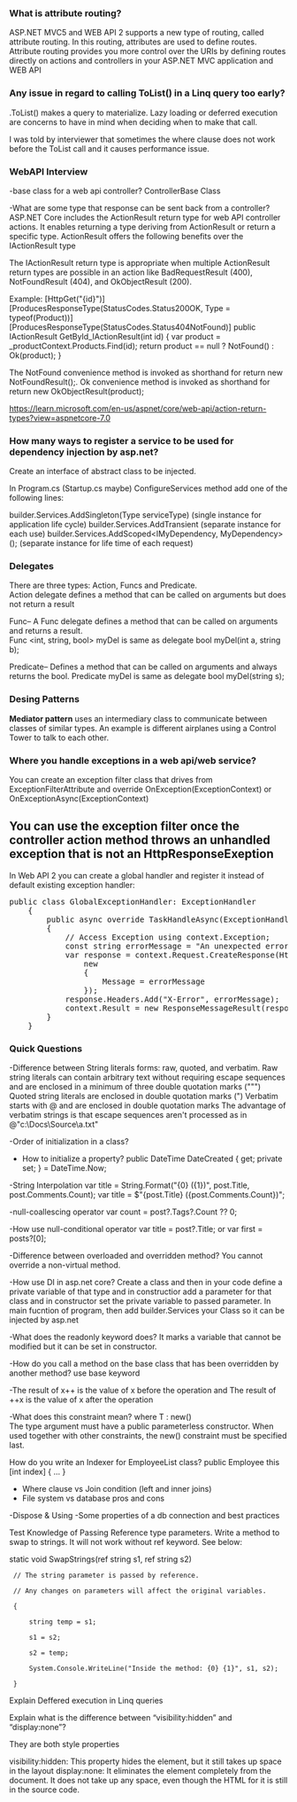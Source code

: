 ### What is attribute routing?
ASP.NET MVC5 and WEB API 2 supports a new type of routing, called attribute routing. In this routing, attributes are used to define routes. Attribute routing provides you more control over the URIs by defining routes directly on actions and controllers in your ASP.NET MVC application and WEB API

### Any issue in regard to calling ToList() in a Linq query too early?
.ToList() makes a query to materialize. Lazy loading or deferred execution are concerns to have in mind when deciding when to make that call.

I was told by interviewer that sometimes the where clause does not work before the ToList call and it causes performance issue.

### 


### WebAPI Interview
-base class for a web api controller? ControllerBase Class

-What are some type that response can be sent back from a controller?
ASP.NET Core includes the ActionResult<T> return type for web API controller actions. It enables returning a type deriving from ActionResult or return a specific type. ActionResult<T> offers the following benefits over the IActionResult type

The IActionResult return type is appropriate when multiple ActionResult return types are possible in an action like BadRequestResult (400), NotFoundResult (404), and OkObjectResult (200).

Example:
[HttpGet("{id}")]
[ProducesResponseType(StatusCodes.Status200OK, Type = typeof(Product))]
[ProducesResponseType(StatusCodes.Status404NotFound)]
public IActionResult GetById_IActionResult(int id)
{
    var product = _productContext.Products.Find(id);
    return product == null ? NotFound() : Ok(product);
}

The NotFound convenience method is invoked as shorthand for return new NotFoundResult();.
Ok convenience method is invoked as shorthand for return new OkObjectResult(product);

https://learn.microsoft.com/en-us/aspnet/core/web-api/action-return-types?view=aspnetcore-7.0

### How many ways to register a service to be used for dependency injection by asp.net?
Create an interface of abstract class to be injected.

In Program.cs (Startup.cs maybe) ConfigureServices method add one of the following lines:

builder.Services.AddSingleton(Type serviceType) (single instance for application life cycle)
builder.Services.AddTransient (separate instance for each use)
builder.Services.AddScoped<IMyDependency, MyDependency>();  (separate instance for life time of each request)

### Delegates
There are three types:  Action, Funcs and Predicate.   
Action delegate defines a method that can be called on arguments but does not return a result

Func– A Func delegate defines a method that can be called on arguments and returns a result.   
Func <int, string, bool> myDel is same as delegate bool myDel(int a, string b);   

Predicate– Defines a method that can be called on arguments and always returns the bool.
Predicate<string> myDel is same as delegate bool myDel(string s);

### Desing Patterns
**Mediator pattern** uses an intermediary class to communicate between classes of similar types. An example is different airplanes using a Control Tower to talk to each other.

### Where you handle exceptions in a web api/web service?
You can create an exception filter class that drives from ExceptionFilterAttribute and override OnException(ExceptionContext) or OnExceptionAsync(ExceptionContext) 

You can use the exception filter once the controller action method throws an unhandled exception that is not an HttpResponseExeption
---------------------------------------------
In Web API 2 you can create a global handler and register it instead of default existing exception handler:
<pre>
public class GlobalExceptionHandler: ExceptionHandler
    {
        public async override TaskHandleAsync(ExceptionHandlerContext context, CancellationTokencancellationToken)
        {
            // Access Exception using context.Exception;
            const string errorMessage = "An unexpected error occured";
            var response = context.Request.CreateResponse(HttpStatusCode.InternalServerError,
                new
                {
                    Message = errorMessage
                });
            response.Headers.Add("X-Error", errorMessage);
            context.Result = new ResponseMessageResult(response);
        }
    }
</pre>

### Quick Questions
-Difference between String literals forms: raw, quoted, and verbatim.
Raw string literals can contain arbitrary text without requiring escape sequences and are enclosed in a minimum of three double quotation marks (""")
Quoted string literals are enclosed in double quotation marks (")
Verbatim starts with @ and are enclosed in double quotation marks
The advantage of verbatim strings is that escape sequences aren't processed as in @"c:\Docs\Source\a.txt" 

-Order of initialization in a class?

- How to initialize a property?
public DateTime DateCreated { get; private set; } = DateTime.Now;
 
-String Interpolation
var title = String.Format("{0} ({1})", post.Title, post.Comments.Count); 
var title = $"{post.Title} ({post.Comments.Count})";

-null-coallescing operator 
var count = post?.Tags?.Count ?? 0;

-How use null-conditional operator
var title = post?.Title;  or    var first = posts?[0];

-Difference between overloaded and overridden method?
You cannot override a non-virtual method.

-How use DI in asp.net core? Create a class and then in your code define a private variable of that type and in constructior add a parameter for that class and in constructor set the private variable to passed parameter. In main fucntion of program, then add builder.Services your Class so it can be injected by asp.net

-What does the readonly keyword does?
It marks a variable that cannot be modified but it can be set in constructor.

-How do you call a method on the base class that has been overridden by another method? use base keyword


-The result of x++ is the value of x before the operation and The result of ++x is the value of x after the operation

-What does this constraint mean?    where T : new()  
The type argument must have a public parameterless constructor. When used together with other constraints, the new() constraint must be specified last. 

How do you write an Indexer for EmployeeList class?
public Employee this [int index]  { ... }

 - Where clause vs Join condition (left and inner joins)
- File system vs database pros and cons

-Dispose & Using
-Some properties of a db connection and best practices

Test Knowledge of Passing Reference type parameters.  Write a method to swap to strings. It will  not work without ref keyword. See below:

static void SwapStrings(ref string s1, ref string s2)

     // The string parameter is passed by reference.

     // Any changes on parameters will affect the original variables.

     {

         string temp = s1;

         s1 = s2;

         s2 = temp;

         System.Console.WriteLine("Inside the method: {0} {1}", s1, s2);

     }

Explain Deffered  execution in Linq queries

Explain what is the difference between “visibility:hidden” and “display:none”?

They are both style properties

visibility:hidden: This property hides the element, but it still takes up space in the layout
display:none: It eliminates the element completely from the document. It does not take up any space, even though the HTML for it is still in the source code.